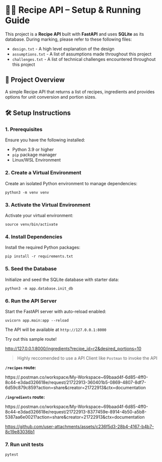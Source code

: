 # 🧑‍🍳 Recipe API – Setup & Running Guide

This project is a **Recipe API** built with **FastAPI** and uses **SQLite** as its database. 
During marking, please refer to these following files:
- `design.txt` - A high level explanation of the design
- `assumptions.txt` - A list of assumptions made throughout this project
- `challenges.txt` - A list of technical challenges encountered throughout this project

## 🚀 Project Overview
A simple Recipe API that returns a list of recipes, ingredients and provides options for unit conversion and portion sizes.

## 🛠️ Setup Instructions

### 1. Prerequisites

Ensure you have the following installed:

- Python 3.9 or higher  
- `pip` package manager
- Linux/WSL Environment

### 2. Create a Virtual Environment

Create an isolated Python environment to manage dependencies:

```
python3 -m venv venv
```

### 3. Activate the Virtual Environment

Activate your virtual environment:

```
source venv/bin/activate
```

### 4. Install Dependencies

Install the required Python packages:

```
pip install -r requirements.txt
```


### 5. Seed the Database

Initialize and seed the SQLite database with starter data:

```
python3 -m app.database.init_db
```

### 6. Run the API Server

Start the FastAPI server with auto-reload enabled:

```
uvicorn app.main:app --reload
```

The API will be available at `http://127.0.0.1:8000`

Try out this sample route!

http://127.0.0.1:8000/ingredients?recipe_id=r2&desired_portions=10

> Highly reccomended to use a API Client like `Postman` to invoke the API

**`/recipes` route:**

https://.postman.co/workspace/My-Workspace~69baad4f-6d85-4ff0-8c44-e3dad326618e/request/21722913-360401b5-0869-4807-8df7-6d59c879c859?action=share&creator=21722913&ctx=documentation

**`/ingredients` route:**

https://.postman.co/workspace/My-Workspace~69baad4f-6d85-4ff0-8c44-e3dad326618e/request/21722913-8377459e-8914-4b50-a5b8-5387aa6e0021?action=share&creator=21722913&ctx=documentation

https://github.com/user-attachments/assets/c236f5d3-28b4-4167-b4b7-8c19e83036b1

### 7. Run unit tests

```
pytest
```

